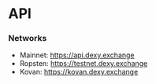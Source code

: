 # API

### Networks
 - Mainnet: https://api.dexy.exchange
 - Ropsten: https://testnet.dexy.exchange
 - Kovan: https://kovan.dexy.exchange
